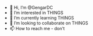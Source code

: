 - 👋 Hi, I’m @GengarDC
- 👀 I’m interested in THINGS
- 🌱 I’m currently learning THINGS
- 💞️ I’m looking to collaborate on THINGS
- 📫 How to reach me - don't

<!---
GengarDC/GengarDC is a ✨ special ✨ repository because its `README.md` (this file) appears on your GitHub profile.
You can click the Preview link to take a look at your changes.
--->
